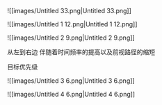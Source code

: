![[images/Untitled 33.png|Untitled 33.png]]

![[images/Untitled 1 12.png|Untitled 1 12.png]]

![[images/Untitled 2 9.png|Untitled 2 9.png]]

从左到右边 伴随着时间频率的提高以及前视路径的缩短

  

目标优先级

![[images/Untitled 3 6.png|Untitled 3 6.png]]

  

![[images/Untitled 4 6.png|Untitled 4 6.png]]